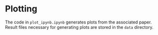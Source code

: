 # Plotting

The code in `plot_ipynb.ipynb` generates plots from the associated paper.  Result files necessary for generating plots are stored in the `data` directory.